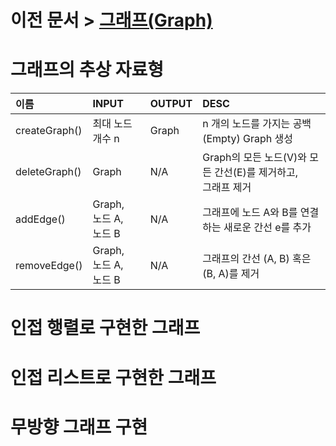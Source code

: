 # 이전 문서 > [그래프(Graph)](Graph.md)

# 그래프의 추상 자료형
| 이름          | INPUT                           | OUTPUT | DESC                                                            |
| :------------ | :------------------------------ | :----- | :-------------------------------------------------------------- |
| createGraph() | 최대 노드 개수 n                | Graph  | n 개의 노드를 가지는 공백(Empty) Graph 생성                     |
| deleteGraph() | Graph                           | N/A    | Graph의 모든 노드(V)와 모든 간선(E)를 제거하고,<br/>그래프 제거 |
| addEdge()     | Graph, <br/>노드 A, <br/>노드 B | N/A    | 그래프에 노드 A와 B를 연결하는 새로운 간선 e를 추가             |
| removeEdge()  | Graph, <br/>노드 A, <br/>노드 B | N/A    | 그래프의 간선 (A, B) 혹은 (B, A)를 제거                         |

# 인접 행렬로 구현한 그래프

# 인접 리스트로 구현한 그래프

# 무방향 그래프 구현

